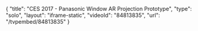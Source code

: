 {
    "title": "CES 2017 - Panasonic Window AR Projection Prototype",
    "type": "solo",
    "layout": "iframe-static",
    "videoId": "84813835",
    "url": "\/tvpembed\/84813835"
}